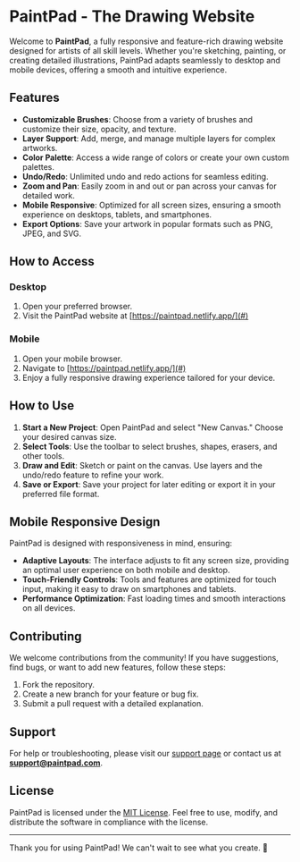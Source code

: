 # PaintPad - The Drawing Website

Welcome to **PaintPad**, a fully responsive and feature-rich drawing website designed for artists of all skill levels. Whether you're sketching, painting, or creating detailed illustrations, PaintPad adapts seamlessly to desktop and mobile devices, offering a smooth and intuitive experience.

## Features

- **Customizable Brushes**: Choose from a variety of brushes and customize their size, opacity, and texture.
- **Layer Support**: Add, merge, and manage multiple layers for complex artworks.
- **Color Palette**: Access a wide range of colors or create your own custom palettes.
- **Undo/Redo**: Unlimited undo and redo actions for seamless editing.
- **Zoom and Pan**: Easily zoom in and out or pan across your canvas for detailed work.
- **Mobile Responsive**: Optimized for all screen sizes, ensuring a smooth experience on desktops, tablets, and smartphones.
- **Export Options**: Save your artwork in popular formats such as PNG, JPEG, and SVG.

## How to Access

### Desktop
1. Open your preferred browser.
2. Visit the PaintPad website at [https://paintpad.netlify.app/](#)

### Mobile
1. Open your mobile browser.
2. Navigate to [https://paintpad.netlify.app/](#)
3. Enjoy a fully responsive drawing experience tailored for your device.

## How to Use

1. **Start a New Project**: Open PaintPad and select "New Canvas." Choose your desired canvas size.
2. **Select Tools**: Use the toolbar to select brushes, shapes, erasers, and other tools.
3. **Draw and Edit**: Sketch or paint on the canvas. Use layers and the undo/redo feature to refine your work.
4. **Save or Export**: Save your project for later editing or export it in your preferred file format.

## Mobile Responsive Design

PaintPad is designed with responsiveness in mind, ensuring:
- **Adaptive Layouts**: The interface adjusts to fit any screen size, providing an optimal user experience on both mobile and desktop.
- **Touch-Friendly Controls**: Tools and features are optimized for touch input, making it easy to draw on smartphones and tablets.
- **Performance Optimization**: Fast loading times and smooth interactions on all devices.

## Contributing

We welcome contributions from the community! If you have suggestions, find bugs, or want to add new features, follow these steps:

1. Fork the repository.
2. Create a new branch for your feature or bug fix.
3. Submit a pull request with a detailed explanation.

## Support

For help or troubleshooting, please visit our [support page](#) or contact us at **support@paintpad.com**.

## License

PaintPad is licensed under the [MIT License](LICENSE). Feel free to use, modify, and distribute the software in compliance with the license.

---

Thank you for using PaintPad! We can't wait to see what you create. 🎨

